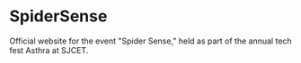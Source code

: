 # SpiderSense
Official website for the event "Spider Sense," held as part of the annual tech fest Asthra at SJCET.
